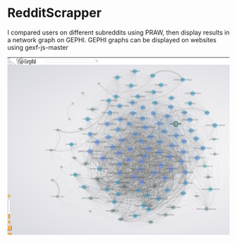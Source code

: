 # RedditScrapper
I compared users on different subreddits using PRAW, then display results in a network graph on GEPHI. 
GEPHI graphs can be displayed on websites using gexf-js-master

![alt text](https://github.com/nicolenlama/RedditScrapper/blob/main/Untitled2.png)
